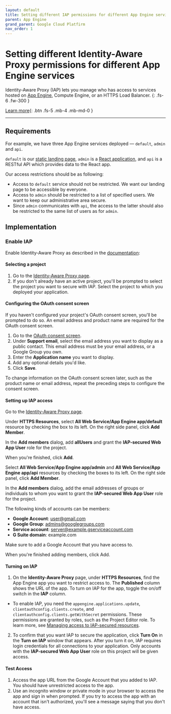```yaml
---
layout: default
title: Setting different IAP permissions for different App Engine services
parent: App Engine
grand_parent: Google Cloud Platfirm
nav_order: 1
---
```


# Setting different Identity-Aware Proxy permissions for different App Engine services

Identity-Aware Proxy (IAP) lets you manage who has access to services hosted on [App Engine](/google-cloud-platform/appengine/), Compute Engine, or an HTTPS Load Balancer.
{: .fs-6 .fw-300 }

[Learn more](https://cloud.google.com/iap/docs){: .btn .fs-5 .mb-4 .mb-md-0 }

---

## Requirements

For example, we have three App Engine services deployed — `default`, `admin` and `api`.

`default` is our [static landing page](/google-cloud-platform/appengine/static-website), `admin` is a [React application](/google-cloud-platform/appengine/react-app), and `api` is a RESTful API which provides data to the React app.

Our access restrictions should be as following:

- Access to `default` service should not be restricted. We want our landing page to be accessible by everyone.
- Access to `admin` should be restricted to a list of specified users. We want to keep our administrative area secure.
- Since `admin` communicates with `api`, the access to the latter should also be restricted to the same list of users as for `admin`.

## Implementation

### Enable IAP

Enable Identity-Aware Proxy as described in the [documentation](https://cloud.google.com/iap/docs/app-engine-quickstart#enabling_iap):

#### Selecting a project

1. Go to the [Identity-Aware Proxy page](https://console.cloud.google.com/security/iap).
2. If you don't already have an active project, you'll be prompted to select the project you want to secure with IAP. Select the project to which you deployed your application.

#### Configuring the OAuth consent screen

If you haven't configured your project's OAuth consent screen, you'll be prompted to do so. An email address and product name are required for the OAuth consent screen.

1. Go to the [OAuth consent screen](https://console.cloud.google.com/apis/credentials/consent).
2. Under **Support email**, select the email address you want to display as a public contact. This email address must be your email address, or a Google Group you own.
3. Enter the **Application name** you want to display.
4. Add any optional details you'd like.
5. Click **Save**.

To change information on the OAuth consent screen later, such as the product name or email address, repeat the preceding steps to configure the consent screen.

#### Setting up IAP access

Go to the [Identity-Aware Proxy page](https://console.cloud.google.com/security/iap).

Under **HTTPS Resources**, select **All Web Service/App Engine app/default** resource by checking the box to its left. On the right side panel, click **Add Member**.

In the **Add members** dialog, add **allUsers** and grant the **IAP-secured Web App User** role for the project.

When you're finished, click **Add**.

Select **All Web Service/App Engine app/admin** and **All Web Service/App Engine app/api** resources by checking the boxes to its left. On the right side panel, click **Add Member**.

In the **Add members** dialog, add the email addresses of groups or individuals to whom you want to grant the **IAP-secured Web App User** role for the project.

The following kinds of accounts can be members:

- **Google Account**: user@gmail.com
- **Google Group**: admins@googlegroups.com
- **Service account**: server@example.gserviceaccount.com
- **G Suite domain**: example.com

Make sure to add a Google Account that you have access to.</li>

When you're finished adding members, click Add.

#### Turning on IAP

1. On the **Identity-Aware Proxy** page, under **HTTPS Resources**, find the App Engine app you want to restrict access to. The **Published** column shows the URL of the app. To turn on IAP for the app, toggle the on/off switch in the **IAP** column.
  - To enable IAP, you need the `appengine.applications.update`, `clientauthconfig.clients.create`, and `clientauthconfig.clients.getWithSecret` permissions. These permissions are granted by roles, such as the Project Editor role. To learn more, see [Managing access to IAP-secured resources](https://cloud.google.com/iap/docs/managing-access#turning_on_and_off).
2. To confirm that you want IAP to secure the application, click **Turn On** in the **Turn on IAP** window that appears. After you turn it on, IAP requires login credentials for all connections to your application. Only accounts with the **IAP-secured Web App User** role on this project will be given access.

#### Test Access

1. Access the app URL from the Google Account that you added to IAP. You should have unrestricted access to the app.
2. Use an incognito window or private mode in your browser to access the app and sign in when prompted. If you try to access the app with an account that isn't authorized, you'll see a message saying that you don't have access.
